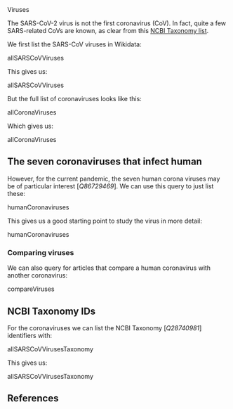 <section level="#" label="viruses">Viruses</section>

The <topic>SARS-CoV-2</topic> <topic>virus</topic> is not the first <topic>coronavirus</topic> (CoV). In fact,
quite a few SARS-related CoVs are known, as clear from this
[NCBI Taxonomy list](https://www.ncbi.nlm.nih.gov/Taxonomy/Browser/wwwtax.cgi?mode=Undef&id=694009&lvl=3&keep=1&srchmode=1&unlock).

We first list the SARS-CoV viruses in Wikidata:

<sparql>allSARSCoVViruses</sparql>

This gives us:

<out>allSARSCoVViruses</out>

But the full list of coronaviruses looks like this:

<sparql>allCoronaViruses</sparql>

Which gives us:

<out>allCoronaViruses</out>

## The seven coronaviruses that infect human

However, for the current pandemic, the seven human corona viruses may be of particular interest [<cite>Q86729469</cite>].
We can use this query to just list these:

<sparql>humanCoronaviruses</sparql>

This gives us a good starting point to study the virus in more detail:

<out>humanCoronaviruses</out>

### Comparing viruses

We can also query for articles that compare a human coronavirus with another coronavirus:

<sparql>compareViruses</sparql>

## NCBI Taxonomy IDs

For the coronaviruses we can list the <topic>NCBI Taxonomy</topic> [<cite>Q28740981</cite>] identifiers with:

<sparql>allSARSCoVVirusesTaxonomy</sparql>

This gives us:

<out>allSARSCoVVirusesTaxonomy</out>

## References

<references/>

